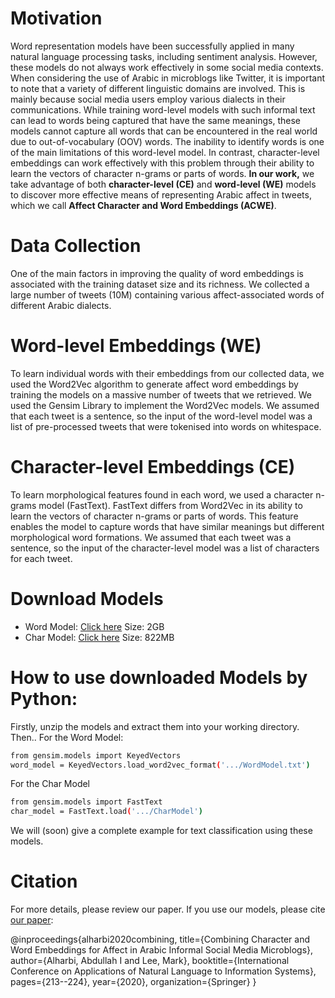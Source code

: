 # Motivation
Word representation models have been successfully applied in many natural language processing tasks, including sentiment analysis. However, these models do not always work effectively in some social media contexts. When considering the use of Arabic in microblogs like Twitter, it is important to note that a variety of different linguistic domains are involved. This is mainly because social media users employ various dialects in their communications. While training word-level models with such informal text can lead to words being captured that have the same meanings, these models cannot capture all words that can be encountered in the real world due to out-of-vocabulary (OOV) words. The inability to identify words is one of the main limitations of this word-level model. In contrast, character-level embeddings can work effectively with this problem through their ability to learn the vectors of character n-grams or parts of words.
**In our work,** we take advantage of both **character-level (CE)** and **word-level (WE)** models to discover more effective means of representing Arabic affect in tweets, which we call **Affect Character and Word Embeddings (ACWE)**.

# Data Collection
One of the main factors in improving the quality of word embeddings is associated with the training dataset size and its richness. We collected a large number of tweets (10M) containing various affect-associated words of different Arabic dialects.

# Word-level Embeddings (WE)
To learn individual words with their embeddings from our collected data, we used the Word2Vec algorithm  to generate affect word embeddings by training the models on a massive number of tweets that we retrieved. We used the Gensim Library to implement the Word2Vec models. We assumed that each tweet is a sentence, so the input of the word-level model was a list of pre-processed tweets that were tokenised into words on whitespace.

# Character-level Embeddings (CE)
To learn morphological features found in each word, we used a character n-grams model (FastText). FastText differs from Word2Vec in its ability to learn the vectors of character n-grams or parts of words. This feature enables the model to capture words that have similar meanings but different morphological word formations. We assumed that each tweet was a sentence, so the input of the character-level model was a list of characters for each tweet.

# Download Models
  - Word Model: [Click here](https://dl.orangedox.com/XXCr6SYm9eGeqtFHb3) Size: 2GB
  - Char Model: [Click here](https://dl.orangedox.com/AcFYHa27ijympcpJ0E) Size: 822MB
  
  
# How to use downloaded Models by Python:
Firstly, unzip the models and extract them into your working directory.
Then..
For the Word Model:

```sh
from gensim.models import KeyedVectors
word_model = KeyedVectors.load_word2vec_format('.../WordModel.txt')
```

For the Char Model
```sh
from gensim.models import FastText
char_model = FastText.load('.../CharModel')
```

We will (soon) give a complete example for text classification using these models.

# Citation
For more details, please review our paper. If you use our models, please cite [our paper](https://link.springer.com/chapter/10.1007/978-3-030-51310-8_20):

@inproceedings{alharbi2020combining,
  title={Combining Character and Word Embeddings for Affect in Arabic Informal Social Media Microblogs},
  author={Alharbi, Abdullah I and Lee, Mark},
  booktitle={International Conference on Applications of Natural Language to Information Systems},
  pages={213--224},
  year={2020},
  organization={Springer}
  }

